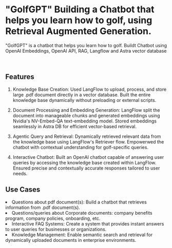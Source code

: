 # "GolfGPT" Building a Chatbot that helps you learn how to golf, using Retrieval Augmented Generation.
"GolfGPT" is a chatbot that helps you learn how to golf.  Buildt Chatbot using OpenAI Embeddings, OpenAI API, RAG, Langflow and Astra vector database

<br>

<h2>Features</h2>

1. Knowledge Base Creation:
Used LangFlow to upload, process, and store large .pdf document directly in a vector database.
Built the entire knowledge base dynamically without preloading or external scripts.

2. Document Processing and Embedding Generation:
LangFlow split the document into manageable chunks and generated embeddings using Nvidia's NV-Embed-QA
text-embedding model.
Stored embeddings seamlessly in Astra DB for efficient vector-based retrieval.

3. Agentic Query and Retrieval:
Dynamically retrieved relevant data from the knowledge base using LangFlow's Retriever flow.
Empowerwed the chatbot with contextual understanding for golf-specific queries.

4. Interactive Chatbot:
Built an OpenAI chatbot capable of answering user queries by accessing the knowledge base created within LangFlow.
Ensured precise and contextually accurate responses tailored to user needs. 

<h2>Use Cases</h2>
<li>Questions about pdf document(s): Build a chatbot that retrieves information from .pdf document(s).</li>
<li>Questions/queries about Corporate documents: company benefits program, company policies, onboarding, etc.</li>
<li>Interactive FAQ Systems: Create a system that provides instant answers to user queries for businesses or organizations.</li>
<li>Knowledge Management: Enable semantic search and retrieval for dynamically uploaded documents in enterprise environments.</li>
